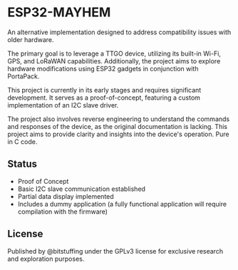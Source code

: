 # ESP32-MAYHEM 
An alternative implementation designed to address compatibility issues with older hardware.

The primary goal is to leverage a TTGO device, utilizing its built-in Wi-Fi, GPS, and LoRaWAN capabilities. Additionally, the project aims to explore hardware modifications using ESP32 gadgets in conjunction with PortaPack.

This project is currently in its early stages and requires significant development. It serves as a proof-of-concept, featuring a custom implementation of an I2C slave driver. 

The project also involves reverse engineering to understand the commands and responses of the device, as the original documentation is lacking. This project aims to provide clarity and insights into the device's operation. Pure in C code.

## Status

-   Proof of Concept
-   Basic I2C slave communication established
-   Partial data display implemented
-   Includes a dummy application (a fully functional application will require compilation with the firmware)

## License

Published by @bitstuffing under the GPLv3 license for exclusive research and exploration purposes.